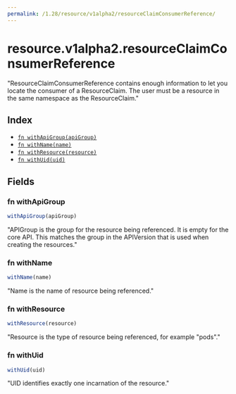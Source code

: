 ```yaml
---
permalink: /1.28/resource/v1alpha2/resourceClaimConsumerReference/
---
```


# resource.v1alpha2.resourceClaimConsumerReference

"ResourceClaimConsumerReference contains enough information to let you locate the consumer of a ResourceClaim. The user must be a resource in the same namespace as the ResourceClaim."

## Index

* [`fn withApiGroup(apiGroup)`](#fn-withapigroup)
* [`fn withName(name)`](#fn-withname)
* [`fn withResource(resource)`](#fn-withresource)
* [`fn withUid(uid)`](#fn-withuid)

## Fields

### fn withApiGroup

```ts
withApiGroup(apiGroup)
```

"APIGroup is the group for the resource being referenced. It is empty for the core API. This matches the group in the APIVersion that is used when creating the resources."

### fn withName

```ts
withName(name)
```

"Name is the name of resource being referenced."

### fn withResource

```ts
withResource(resource)
```

"Resource is the type of resource being referenced, for example \"pods\"."

### fn withUid

```ts
withUid(uid)
```

"UID identifies exactly one incarnation of the resource."